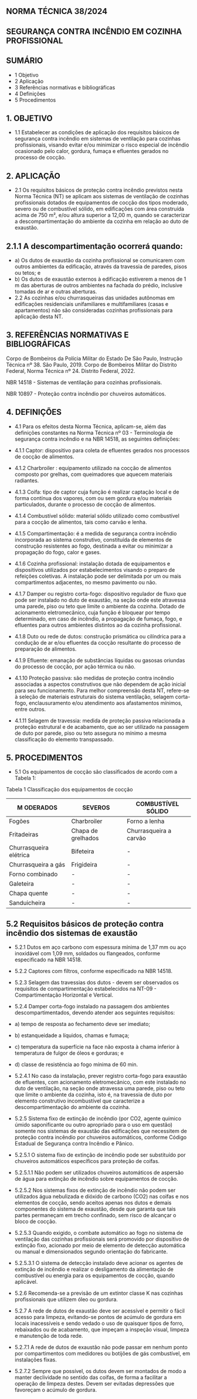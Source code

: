 <!-- image -->

## NORMA TÉCNICA 38/2024

## SEGURANÇA CONTRA INCÊNDIO EM COZINHA PROFISSIONAL

## SUMÁRIO

- 1 Objetivo
- 2 Aplicação
- 3 Referências normativas e bibliográficas
- 4 Definições
- 5 Procedimentos

## 1. OBJETIVO

- 1.1 Estabelecer as condições de aplicação dos requisitos básicos de segurança contra incêndio em sistemas de  ventilação  para  cozinhas  profissionais,  visando  evitar  e/ou  minimizar  o  risco  especial  de  incêndio ocasionado pelo calor, gordura, fumaça e efluentes gerados no processo de cocção.

## 2. APLICAÇÃO

- 2.1 Os  requisitos  básicos  de  proteção contra  incêndio previstos nesta Norma Técnica (NT) se aplicam aos sistemas de ventilação de cozinhas profissionais dotados de equipamentos de cocção dos tipos moderado, severo ou de combustível sólido, em edificações com área construída acima de 750 m², e/ou altura superior a 12,00  m,  quando  se  caracterizar  a  descompartimentação  do  ambiente  da  cozinha  em  relação  ao  duto  de exaustão.

## 2.1.1 A descompartimentação ocorrerá quando:

- a) Os dutos de exaustão da cozinha profissional se comunicarem com outros ambientes da edificação, através da travessia de paredes, pisos ou tetos; e
- b) Os  dutos  de  exaustão  externos  à  edificação  estiverem  a  menos  de  1  m  das  aberturas  de  outros ambientes na fachada do prédio, inclusive tomadas de ar e outras aberturas.
- 2.2 As  cozinhas  e/ou  churrasqueiras  das  unidades  autônomas  em  edificações  residenciais  unifamiliares  e multifamiliares (casas e apartamentos) não são consideradas cozinhas profissionais para aplicação desta NT.

## 3. REFERÊNCIAS NORMATIVAS E BIBLIOGRÁFICAS

Corpo de Bombeiros da Polícia Militar do Estado De São Paulo, Instrução Técnica nº 38. São Paulo, 2019. Corpo de Bombeiros Militar do Distrito Federal, Norma Técnica nº 24. Distrito Federal, 2022.

NBR 14518 - Sistemas de ventilação para cozinhas profissionais.

NBR 10897 - Proteção contra incêndio por chuveiros automáticos.

## 4. DEFINIÇÕES

- 4.1 Para os efeitos desta Norma Técnica, aplicam-se, além das definições constantes na Norma Técnica nº 03 - Terminologia de segurança contra incêndio e na NBR 14518, as seguintes definições:
- 4.1.1 Captor: dispositivo para coleta de efluentes gerados nos processos de cocção de alimentos.
- 4.1.2 Charbroiler : equipamento utilizado na cocção de alimentos composto por grelhas, com queimadores que aquecem materiais radiantes.
- 4.1.3 Coifa: tipo de captor cuja função é realizar captação local e de forma contínua dos vapores, com ou sem gordura e/ou materiais particulados, durante o processo de cocção de alimentos.
- 4.1.4 Combustível sólido: material sólido utilizado como combustível para a cocção de alimentos, tais como carvão e lenha.
- 4.1.5 Compartimentação: é  a  medida  de  segurança  contra  incêndio  incorporada  ao  sistema  construtivo, constituída de elementos de construção resistentes ao fogo, destinada a evitar ou minimizar a propagação do fogo, calor e gases.
- 4.1.6 Cozinha profissional: instalação dotada de equipamentos e dispositivos utilizados por estabelecimentos visando o preparo de refeições coletivas. A instalação pode ser delimitada por um ou mais compartimentos adjacentes, no mesmo pavimento ou não.
- 4.1.7 Damper  ou  registro  corta-fogo: dispositivo  regulador  de  fluxo  que  pode  ser  instalado  no  duto  de exaustão, na seção onde este atravessa uma parede, piso ou teto que limite o ambiente da cozinha. Dotado de  acionamento  eletromecânico,  cuja  função  é  bloquear  por  tempo  determinado,  em  caso  de  incêndio,  a propagação de fumaça, fogo, e efluentes para outros ambientes distintos ao da cozinha profissional.

- 4.1.8 Duto ou rede de dutos: construção prismática ou cilíndrica para a condução de ar e/ou efluentes da cocção resultante do processo de preparação de alimentos.
- 4.1.9  Efluente: emanação de substâncias líquidas  ou gasosas oriundas  do  processo  de  cocção,  por  ação térmica ou não.
- 4.1.10 Proteção passiva: são medidas de proteção contra incêndio associadas a aspectos construtivos que não  dependem  de  ação  inicial  para  seu  funcionamento.  Para  melhor  compreensão  desta  NT,  refere-se  à seleção de materiais estruturais do sistema ventilação, selagem corta-fogo, enclausuramento e/ou atendimento aos afastamentos mínimos, entre outros.
- 4.1.11 Selagem  de  travessia: medida  de  proteção  passiva  relacionada  a  proteção  estrutural  e  de acabamento, que ao ser utilizado na passagem de duto por parede, piso ou teto assegura no mínimo a mesma classificação do elemento transpassado.

## 5. PROCEDIMENTOS

- 5.1 Os equipamentos de cocção são classificados de acordo com a Tabela 1:

Tabela 1 Classificação dos equipamentos de cocção

| M ODERADOS             | SEVEROS            | COMBUSTÍVEL SÓLIDO     |
|------------------------|--------------------|------------------------|
| Fogões                 | Charbroiler        | Forno a lenha          |
| Fritadeiras            | Chapa de grelhados | Churrasqueira a carvão |
| Churrasqueira elétrica | Bifeteira          | -                      |
| Churrasqueira a gás    | Frigideira         | -                      |
| Forno combinado        | -                  | -                      |
| Galeteira              | -                  | -                      |
| Chapa quente           | -                  | -                      |
| Sanduicheira           | -                  | -                      |

## 5.2 Requisitos básicos de proteção contra incêndio dos sistemas de exaustão

- 5.2.1 Dutos em aço carbono com espessura mínima de 1,37 mm ou aço inoxidável com 1,09 mm, soldados ou flangeados, conforme especificado na NBR 14518.
- 5.2.2 Captores com filtros, conforme especificado na NBR 14518.
- 5.2.3 Selagem  das  travessias  dos  dutos  -  devem  ser  observados  os  requisitos  de  compartimentação estabelecidos na NT-09 - Compartimentação Horizontal e Vertical.
- 5.2.4 Damper corta-fogo instalado na passagem dos ambientes descompartimentados, devendo atender aos seguintes requisitos:
- a) tempo de resposta ao fechamento deve ser imediato;
- b) estanqueidade a líquidos, chamas e fumaça;
- c) temperatura da superfície na face não exposta à chama inferior à temperatura de fulgor de óleos e gorduras; e
- d) classe de resistência ao fogo mínima de 60 min.
- 5.2.4.1 No  caso  da  instalação,  prever  registro  corta-fogo  para  exaustão  de  efluentes,  com  acionamento eletromecânico, com este instalado no duto de ventilação, na seção onde atravessa uma parede, piso ou teto que limite  o  ambiente  da  cozinha,  isto  é,  na  travessia  de  duto  por  elemento  construtivo  incombustível  que caracterize a descompartimentação do ambiente da cozinha.
- 5.2.5 Sistema fixo de extinção de incêndio (por CO2, agente químico úmido saponificante ou outro apropriado para  o  uso  em  questão)  somente  nos  sistemas  de  exaustão  das  edificações  que  necessitem  de  proteção contra incêndio por chuveiros automáticos, conforme Código Estadual de Segurança contra Incêndio e Pânico.

- 5.2.5.1 O sistema fixo de extinção de incêndio pode ser substituído por chuveiros automáticos específicos para proteção de coifas.
- 5.2.5.1.1 Não  podem ser utilizados chuveiros  automáticos  de aspersão de  água  para extinção de  incêndio sobre equipamentos de cocção.
- 5.2.5.2 Nos sistemas fixos de extinção de incêndio não podem ser utilizados água nebulizada e dióxido de carbono (CO2) nas coifas e nos elementos de cocção, sendo aceitos apenas nos dutos e demais componentes do sistema de exaustão, desde que garanta que tais partes permaneçam em trecho confinado, sem risco de alcançar o bloco de cocção.
- 5.2.5.3 Quando exigido, o combate automático ao fogo no sistema de ventilação das cozinhas profissionais será promovido por dispositivo de extinção fixo, acionado por meio de elemento de detecção automática ou manual e dimensionados segundo orientação do fabricante.
- 5.2.5.3.1 O  sistema  de  detecção  instalado  deve  acionar  os  agentes  de  extinção  de  incêndio  e  realizar  o desligamento da alimentação de combustível ou energia para os equipamentos de cocção, quando aplicável.
- 5.2.6 Recomenda-se  a  previsão  de  um  extintor  classe  K  nas  cozinhas  profissionais  que  utilizem  óleo  ou gordura.
- 5.2.7 A  rede  de  dutos  de  exaustão deve ser acessível e  permitir  o  fácil  acesso  para  limpeza,  evitando-se pontos de acúmulo de gordura em locais inacessíveis e sendo vedado o uso de quaisquer tipos de forro, rebaixados ou de acabamento, que impeçam a inspeção visual, limpeza e manutenção de toda rede.
- 5.2.7.1 A rede de dutos de exaustão não pode passar em nenhum ponto por compartimentos com medidores ou botijões de gás combustível, em instalações fixas.
- 5.2.7.2 Sempre que possível, os dutos devem ser montados de modo a manter declividade no sentido das coifas, de forma a facilitar a operação de limpeza destes. Devem ser evitadas depressões que favoreçam o acúmulo de gordura.